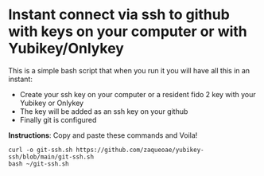 # Instant connect via ssh to github with keys on your computer or with Yubikey/Onlykey
This is a simple bash script that when you run it you will have all this in an instant:
- Create your ssh key on your computer or a resident fido 2 key with your Yubikey or Onlykey
- The key will be added as an ssh key on your github
- Finally git is configured


**Instructions**: Copy and paste these commands and Voila!
```console
curl -o git-ssh.sh https://github.com/zaqueoae/yubikey-ssh/blob/main/git-ssh.sh
bash ~/git-ssh.sh
```
